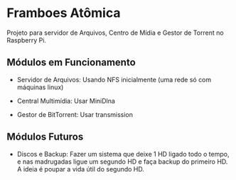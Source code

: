 Framboes Atômica
================

Projeto para servidor de Arquivos, Centro de Mídia e Gestor de Torrent no Raspberry Pi.


Módulos em Funcionamento
------------------------

* Servidor de Arquivos: Usando NFS inicialmente (uma rede só com máquinas linux)

* Central Multimídia: Usar MiniDlna

* Gestor de BitTorrent: Usar transmission


Módulos Futuros
---------------

* Discos e Backup: Fazer um sistema que deixe 1 HD ligado todo o tempo, e nas madrugadas ligue um segundo HD e faça backup do primeiro HD. A ideia é poupar a vida útil do segundo HD.
